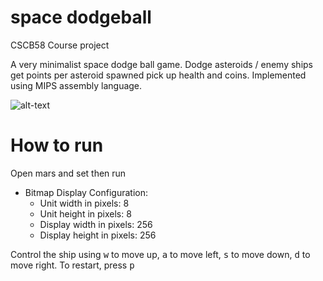 # space dodgeball

CSCB58 Course project

A very minimalist space dodge ball game. Dodge asteroids / enemy ships get points per asteroid spawned pick up health and coins. Implemented using MIPS assembly language. 


    
![alt-text](https://media.giphy.com/media/czVln88CtvhYsGQ2zX/giphy.gif)

# How to run

Open mars and set then run
* Bitmap Display Configuration:
    - Unit width in pixels: 8
    - Unit height in pixels: 8
    - Display width in pixels: 256
    - Display height in pixels: 256

Control the ship using <kbd>w</kbd> to move up, <kbd>a</kbd> to move left, <kbd>s</kbd> to move down, <kbd>d</kbd> to move right. To restart, press <kbd>p</kbd>


